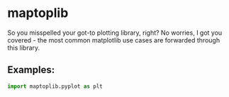# maptoplib
So you misspelled your got-to plotting library, right?
No worries, I got you covered - the most common matplotlib use cases are forwarded through this library.

## Examples:

```python
import maptoplib.pyplot as plt
```